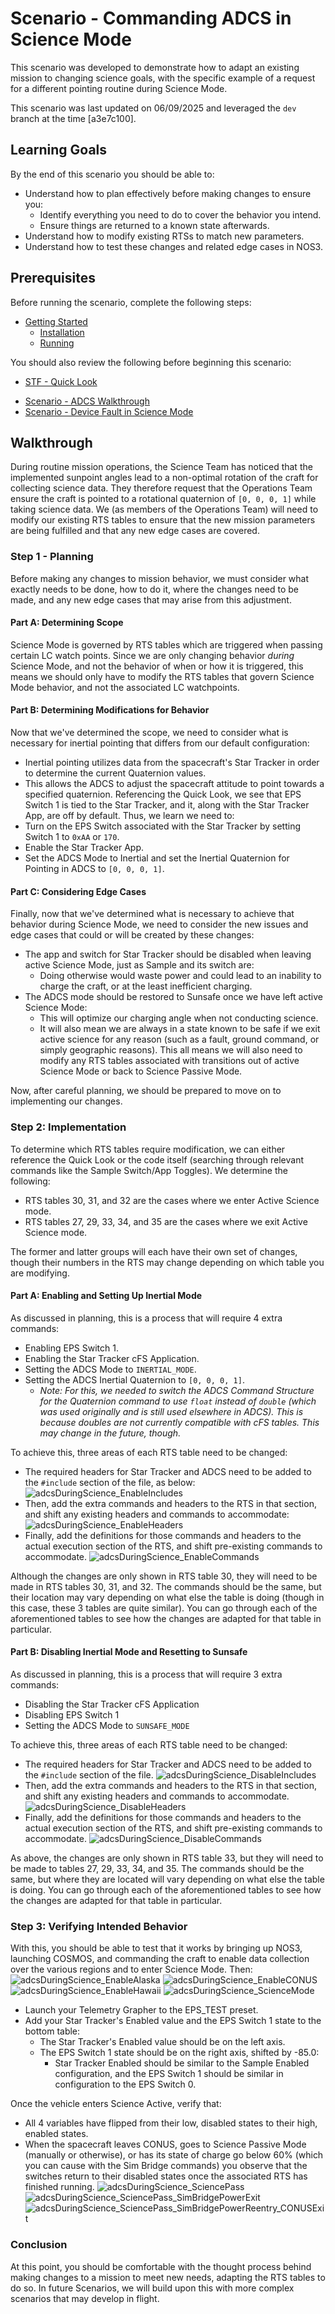 # Scenario - Commanding ADCS in Science Mode

This scenario was developed to demonstrate how to adapt an existing mission to changing science goals, with the specific example of a request for a different pointing routine during Science Mode.

This scenario was last updated on 06/09/2025 and leveraged the `dev` branch at the time [a3e7c100].

## Learning Goals
By the end of this scenario you should be able to:
* Understand how to plan effectively before making changes to ensure you:
  * Identify everything you need to do to cover the behavior you intend. 
  * Ensure things are returned to a known state afterwards.
* Understand how to modify existing RTSs to match new parameters.
* Understand how to test these changes and related edge cases in NOS3.

## Prerequisites
Before running the scenario, complete the following steps:

* [Getting Started](./NOS3_Getting_Started.md)
  * [Installation](./NOS3_Getting_Started.md#installation)
  * [Running](./NOS3_Getting_Started.md#running)

You should also review the following before beginning this scenario:
- [STF - Quick Look](./STF_QuickLook.md)
* [Scenario - ADCS Walkthrough](./Scenario_ADCS_Walkthrough.md)
* [Scenario - Device Fault in Science Mode](./Scenario_Fault_Science.md)

## Walkthrough

During routine mission operations, the Science Team has noticed that the implemented sunpoint angles lead to a non-optimal rotation of the craft for collecting science data. They therefore request that the Operations Team ensure the craft is pointed to a rotational quaternion of `[0, 0, 0, 1]` while taking science data. 
We (as members of the Operations Team) will need to modify our existing RTS tables to ensure that the new mission parameters are being fulfilled and that any new edge cases are covered.

### Step 1 - Planning
Before making any changes to mission behavior, we must consider what exactly needs to be done, how to do it, where the changes need to be made, and any new edge cases that may arise from this adjustment.

#### Part A: Determining Scope
Science Mode is governed by RTS tables which are triggered when passing certain LC watch points. Since we are only changing behavior _during_ Science Mode, and not the behavior of when or how it is triggered, this means we should only have to modify the RTS tables that govern Science Mode behavior, and not the associated LC watchpoints.

#### Part B: Determining Modifications for Behavior
Now that we've determined the scope, we need to consider what is necessary for inertial pointing that differs from our default configuration:
* Inertial pointing utilizes data from the spacecraft's Star Tracker in order to determine the current Quaternion values. 
* This allows the ADCS to adjust the spacecraft attitude to point towards a specified quaternion. 
Referencing the Quick Look, we see that EPS Switch 1 is tied to the Star Tracker, and it, along with the Star Tracker App, are off by default. 
Thus, we learn we need to:
* Turn on the EPS Switch associated with the Star Tracker by setting Switch 1 to `0xAA` or `170`.
* Enable the Star Tracker App.
* Set the ADCS Mode to Inertial and set the Inertial Quaternion for Pointing in ADCS to `[0, 0, 0, 1]`.

#### Part C: Considering Edge Cases
Finally, now that we've determined what is necessary to achieve that behavior during Science Mode, we need to consider the new issues and edge cases that could or will be created by these changes:
* The app and switch for Star Tracker should be disabled when leaving active Science Mode, just as Sample and its switch are:
  * Doing otherwise would waste power and could lead to an inability to charge the craft, or at the least inefficient charging. 
* The ADCS mode should be restored to Sunsafe once we have left active Science Mode:
  * This will optimize our charging angle when not conducting science.
  * It will also mean we are always in a state known to be safe if we exit active science for any reason (such as a fault, ground command, or simply geographic reasons).
This all means we will also need to modify any RTS tables associated with transitions out of active Science Mode or back to Science Passive Mode.

Now, after careful planning, we should be prepared to move on to implementing our changes.

### Step 2: Implementation
To determine which RTS tables require modification, we can either reference the Quick Look or the code itself (searching through relevant commands like the Sample Switch/App Toggles).  We determine the following:
* RTS tables 30, 31, and 32 are the cases where we enter Active Science mode.
* RTS tables 27, 29, 33, 34, and 35 are the cases where we exit Active Science mode.

The former and latter groups will each have their own set of changes, though their numbers in the RTS may change depending on which table you are modifying.

#### Part A: Enabling and Setting Up Inertial Mode
As discussed in planning, this is a process that will require 4 extra commands:
* Enabling EPS Switch 1.
* Enabling the Star Tracker cFS Application.
* Setting the ADCS Mode to `INERTIAL_MODE`.
* Setting the ADCS Inertial Quaternion to `[0, 0, 0, 1]`.
  * _Note: For this, we needed to switch the ADCS Command Structure for the Quaternion command to use `float` instead of `double` (which was used originally and is still used elsewhere in ADCS).  This is because doubles are not currently compatible with cFS tables. This may change in the future, though._

To achieve this, three areas of each RTS table need to be changed:
* The required headers for Star Tracker and ADCS need to be added to the `#include` section of the file, as below:
  ![adcsDuringScience_EnableIncludes](_static/scenario_adcs_during_science/enable_includes.png)
* Then, add the extra commands and headers to the RTS in that section, and shift any existing headers and commands to accommodate:
  ![adcsDuringScience_EnableHeaders](_static/scenario_adcs_during_science/enable_headers.png)
* Finally, add the definitions for those commands and headers to the actual execution section of the RTS, and shift pre-existing commands to accommodate.
  ![adcsDuringScience_EnableCommands](_static/scenario_adcs_during_science/enable_commands.png)

Although the changes are only shown in RTS table 30, they will need to be made in RTS tables 30, 31, and 32. The commands should be the same, but their location may vary depending on what else the table is doing (though in this case, these 3 tables are quite similar). You can go through each of the aforementioned tables to see how the changes are adapted for that table in particular.

#### Part B: Disabling Inertial Mode and Resetting to Sunsafe
As discussed in planning, this is a process that will require 3 extra commands:
* Disabling the Star Tracker cFS Application
* Disabling EPS Switch 1
* Setting the ADCS Mode to `SUNSAFE_MODE`

To achieve this, three areas of each RTS table need to be changed:
* The required headers for Star Tracker and ADCS need to be added to the `#include` section of the file.
  ![adcsDuringScience_DisableIncludes](_static/scenario_adcs_during_science/enable_includes.png)
* Then, add the extra commands and headers to the RTS in that section, and shift any existing headers and commands to accommodate.
  ![adcsDuringScience_DisableHeaders](_static/scenario_adcs_during_science/enable_headers.png)
* Finally, add the definitions for those commands and headers to the actual execution section of the RTS, and shift pre-existing commands to accommodate.
  ![adcsDuringScience_DisableCommands](_static/scenario_adcs_during_science/enable_commands.png)

As above, the changes are only shown in RTS table 33, but they will need to be made to tables 27, 29, 33, 34, and 35. The commands should be the same, but where they are located will vary depending on what else the table is doing. You can go through each of the aforementioned tables to see how the changes are adapted for that table in particular.

### Step 3: Verifying Intended Behavior
With this, you should be able to test that it works by bringing up NOS3, launching COSMOS, and commanding the craft to enable data collection over the various regions and to enter Science Mode. Then:
![adcsDuringScience_EnableAlaska](_static/scenario_adcs_during_science/enable_AK.png)
![adcsDuringScience_EnableCONUS](_static/scenario_adcs_during_science/enable_CONUS.png)
![adcsDuringScience_EnableHawaii](_static/scenario_adcs_during_science/enable_HI.png)
![adcsDuringScience_ScienceMode](_static/scenario_adcs_during_science/enable_science_mode.png)

* Launch your Telemetry Grapher to the EPS_TEST preset.
* Add your Star Tracker's Enabled value and the EPS Switch 1 state to the bottom table:
  * The Star Tracker's Enabled value should be on the left axis.
  * The EPS Switch 1 state should be on the right axis, shifted by -85.0:
    * Star Tracker Enabled should be similar to the Sample Enabled configuration, and the EPS Switch 1 should be similar in configuration to the EPS Switch 0.

Once the vehicle enters Science Active, verify that:
* All 4 variables have flipped from their low, disabled states to their high, enabled states. 
* When the spacecraft leaves CONUS, goes to Science Passive Mode (manually or otherwise), or has its state of charge go below 60% (which you can cause with the Sim Bridge commands) you observe that the switches return to their disabled states once the associated RTS has finished running.
![adcsDuringScience_SciencePass](_static/scenario_adcs_during_science/science_pass.png)
![adcsDuringScience_SciencePass_SimBridgePowerExit](_static/scenario_adcs_during_science/science_pass_simbridge_power_exit.png)
![adcsDuringScience_SciencePass_SimBridgePowerReentry_CONUSExit](_static/scenario_adcs_during_science/science_pass_simbridge_power_reentry.png)

### Conclusion
At this point, you should be comfortable with the thought process behind making changes to a mission to meet new needs, adapting the RTS tables to do so. In future Scenarios, we will build upon this with more complex scenarios that may develop in flight.

